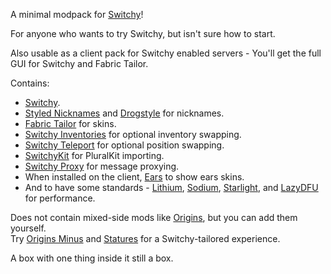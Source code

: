 A minimal modpack for [Switchy](https://modrinth.com/mod/switchy)!

For anyone who wants to try Switchy, but isn't sure how to start.

Also usable as a client pack for Switchy enabled servers - You'll get the full GUI for Switchy and Fabric Tailor.

Contains:
- [Switchy](https://modrinth.com/mod/switchy).
- [Styled Nicknames](https://modrinth.com/mod/styled-nicknames) and [Drogstyle](https://modrinth.com/mod/drogstyle) for nicknames.
- [Fabric Tailor](https://modrinth.com/mod/fabrictailor) for skins.
- [Switchy Inventories](https://modrinth.com/mod/switchy-inventories) for optional inventory swapping.
- [Switchy Teleport](https://modrinth.com/mod/switchy-teleport) for optional position swapping.
- [SwitchyKit](https://modrinth.com/mod/switchykit) for PluralKit importing.
- [Switchy Proxy](https://modrinth.com/mod/switchy-proxy) for message proxying.
- When installed on the client, [Ears](https://modrinth.com/mod/ears) to show ears skins.
- And to have some standards - [Lithium](https://modrinth.com/mod/lithium), [Sodium](https://modrinth.com/mod/sodium), [Starlight](https://modrinth.com/mod/starlight), and [LazyDFU](https://modrinth.com/mod/lazydfu) for performance.

Does not contain mixed-side mods like [Origins](https://modrinth.com/mod/origins/versions), but you can add them yourself.<br/>
Try [Origins Minus](https://modrinth.com/mod/origins-minus) and [Statures](https://modrinth.com/mod/tinkerers-statures) for a Switchy-tailored experience.

A box with one thing inside it still a box.

